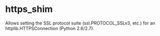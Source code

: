 https_shim
==========

Allows setting the SSL protocol suite (ssl.PROTOCOL_SSLv3, etc.) for an httplib.HTTPSConnection (Python 2.6/2.7).
